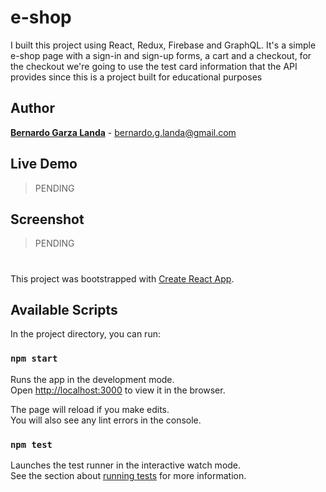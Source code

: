 # e-shop
I built this project using React, Redux, Firebase and GraphQL. It's a simple e-shop page with a sign-in and sign-up forms, a cart and a checkout, for the checkout we're going to use the test card information that the API provides since this is a project built for educational purposes

## Author

**[Bernardo Garza Landa](https://github.com/bernardogarza)** - bernardo.g.landa@gmail.com

## Live Demo

> PENDING

## Screenshot

> PENDING

#



This project was bootstrapped with [Create React App](https://github.com/facebook/create-react-app).

## Available Scripts

In the project directory, you can run:

### `npm start`

Runs the app in the development mode.<br />
Open [http://localhost:3000](http://localhost:3000) to view it in the browser.

The page will reload if you make edits.<br />
You will also see any lint errors in the console.

### `npm test`

Launches the test runner in the interactive watch mode.<br />
See the section about [running tests](https://facebook.github.io/create-react-app/docs/running-tests) for more information.

